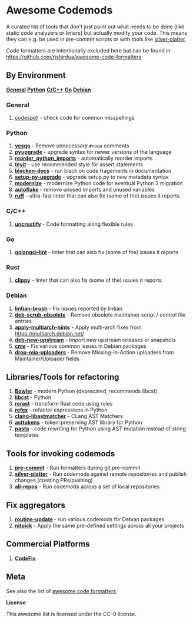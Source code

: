 # Awesome Codemods

A curated list of tools that don't just point out what needs to be done
(like static code analyzers or linters) but actually modify your code. This means
they can e.g. be used in pre-commit scripts or with tools like
[silver-platter](https://github.com/jelmer/silver-platter).

Code formatters are intentionally excluded here but can be found in
https://github.com/rishirdua/awesome-code-formatters.

## By Environment

[**General**](#general)
[**Python**](#python)
[**C/C++**](#c/c++)
[**Go**](#go)
[**Debian**](#debian)

### General

1. [codespell](https://github.com/codespell-project/codespell) -  check code for common misspellings

### Python

1. [**yesqa**](https://github.com/asottile/yesqa) - Remove unnecessary ``#noqa`` comments
2. [**pyupgrade**](https://github.com/asottile/pyupgrade) - upgrade syntax for newer versions of the language
3. [**reorder_python_imports**](https://github.com/asottile/reorder_python_imports) - automatically reorder imports
4. [**teyit**](https://github.com/isidentical/teyit) - use recommended style for assert statements
5. [**blacken-docs**](https://github.com/asottile/blacken-docs) - run black on code fragements in documentation
6. [**setup-py-upgrade**](https://github.com/asottile/setup-py-upgrade) - upgrade setup.py to new metadata syntax
7.  [**modernize**](https://github.com/pycqa/modernize) - modernize Python code for eventual Python 3 migration
8.  [**autoflake**](https://github.com/pycqa/autoflake) - remove unused imports and unused variables
9. [**ruff**](https://github.com/astral-sh/ruff) - ultra-fast linter that can also fix (some of the) issues it reports

### C/C++

1. [**uncrustify**](https://github.com/uncrustify/uncrustify) - Code formatting along flexible rules

### Go

1. [**golangci-lint**](https://golangci-lint.run/) - linter that can also fix (some of the) issues it reports

### Rust

1. [**clippy**](https://github.com/rust-lang/rust-clippy) - linter that can also fix (some of the) issues it reports

### Debian

1. [**lintian-brush**](https://salsa.debian.org/jelmer/lintian-brush) - Fix issues reported by lintian
2. [**deb-scrub-obsolete**](https://salsa.debian.org/jelmer/lintian-brush) - Remove obsolete maintainer script / control file entries
3. [**apply-multiarch-hints**](https://salsa.debian.org/jelmer/lintian-brush) - Apply multi-arch fixes from https://multiarch.debian.net/
4. [**deb-new-upstream**](https://github.com/breezy-team/breezy) - Import new upstream releases or snapshots
5. [**cme**](https://packages.debian.org/cme) - Fix various common issues in Debian packages
6. [**drop-mia-uploaders**](https://salsa.debian.org/jelmer/debmutate) - Remove Missing-In-Action uploaders from Maintainer/Uploader fields

## Libraries/Tools for refactoring

1. [**Bowler**](https://github.com/facebookincubator/Bowler) - modern Python (deprecated, recommends libcst)
2. [**libcst**](https://github.com/instagram/libcst) - Python
3. [**rerast**](https://github.com/google/rerast) - transform Rust code using rules
4. [**refex**](https://github.com/ssbr/refex) - refactor expressions in Python
5. [**clang-libastmatcher**](https://clang.llvm.org/docs/LibASTMatchersTutorial.html#intermezzo-learn-ast-matcher-basics) - CLang AST Matchers
6. [**asttokens**](https://github.com/gristlabs/asttokens) - token-preserving AST library for Python
7. [**pasta**](https://github.com/google/pasta) - code rewriting for Python using AST mutation instead of string templates

## Tools for invoking codemods

1. [**pre-commit**](https://www.pre-commit.com/) - Run formatters during git pre-commit
2. [**silver-platter**](https://github.com/jelmer/silver-platter) - Run codemods against remote repositories and publish changes (creating PRs/pushing)
3. [**all-repos**](https://github.com/asottile/all-repos) - Run codemods across a set of local repositories

## Fix aggregators

1. [**routine-update**](https://salsa.debian.org/science-team/routine-update) - run various codemods for Debian packages
2. [**nitpick**](https://github.com/andreoliwa/nitpick) - Apply the same pre-defined settings across all your projects

## Commercial Platforms

1. [**CodeFix**](https://www.devgraph.com/codefix/)

## Meta

See also the list of [awesome code formatters](https://github.com/rishirdua/awesome-code-formatters).

**License**

This awesome list is licensed under the CC-0 license.
